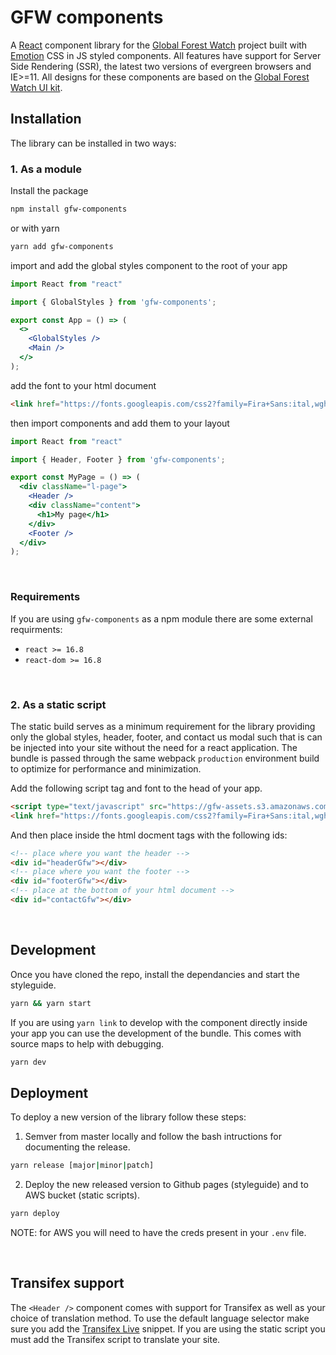 # GFW components

A [React](https://reactjs.org/) component library for the [Global Forest Watch](https://github.com/Vizzuality/gfw) project built with [Emotion](https://emotion.sh/docs/introduction) CSS in JS styled components. All features have support for Server Side Rendering (SSR), the latest two versions of evergreen browsers and IE>=11. All designs for these components are based on the [Global Forest Watch UI kit](https://invis.io/82QPKXD964H).
<br />

## Installation

The library can be installed in two ways:
<br />

### 1. As a module

Install the package

```bash
npm install gfw-components
```

or with yarn

```bash
yarn add gfw-components
```

import and add the global styles component to the root of your app

```jsx static
import React from "react"

import { GlobalStyles } from 'gfw-components';

export const App = () => (
  <>
    <GlobalStyles />
    <Main />
  </>
);
```

add the font to your html document
```html
<link href="https://fonts.googleapis.com/css2?family=Fira+Sans:ital,wght@0,300;0,400;0,500;0,600;1,300;1,400;1,500;1,600&display=swap" rel="stylesheet">
```

then import components and add them to your layout

```jsx static
import React from "react"

import { Header, Footer } from 'gfw-components';

export const MyPage = () => (
  <div className="l-page">
    <Header />
    <div className="content">
      <h1>My page</h1>
    </div>
    <Footer />
  </div>
);
```
<br />

### Requirements

If you are using `gfw-components` as a npm module there are some external requirments:
- `react >= 16.8`
- `react-dom >= 16.8`

<br />

### 2. As a static script
The static build serves as a minimum requirement for the library providing only the global styles, header, footer, and contact us modal such that is can be injected into your site without the need for a react application. The bundle is passed through the same webpack `production` environment build to optimize for performance and minimization.

Add the following script tag and font to the head of your app.

```html
<script type="text/javascript" src="https://gfw-assets.s3.amazonaws.com/static/gfw-assets.latest.js" preconnect></script>
<link href="https://fonts.googleapis.com/css2?family=Fira+Sans:ital,wght@0,300;0,400;0,500;0,600;1,300;1,400;1,500;1,600&display=swap" rel="stylesheet">
```

And then place inside the html docment tags with the following ids:

```html
<!-- place where you want the header -->
<div id="headerGfw"></div>
<!-- place where you want the footer -->
<div id="footerGfw"></div>
<!-- place at the bottom of your html document -->
<div id="contactGfw"></div>
```
<br />

## Development

Once you have cloned the repo, install the dependancies and start the styleguide.

```bash
yarn && yarn start
```

If you are using `yarn link` to develop with the component directly inside your app you can use the development of the bundle. This comes with source maps to help with debugging.

```bash
yarn dev
```

## Deployment

To deploy a new version of the library follow these steps:

1. Semver from master locally and follow the bash intructions for documenting the release.

```bash
yarn release [major|minor|patch]
```

2. Deploy the new released version to Github pages (styleguide) and to AWS bucket (static scripts).

```bash
yarn deploy
```

NOTE: for AWS you will need to have the creds present in your `.env` file.

<br />

## Transifex support

The `<Header />` component comes with support for Transifex as well as your choice of translation method. To use the default language selector make sure you add the [Transifex Live](https://docs.transifex.com/live/installing-the-javascript-snippet) snippet. If you are using the static script you must add the Transifex script to translate your site.
<br />